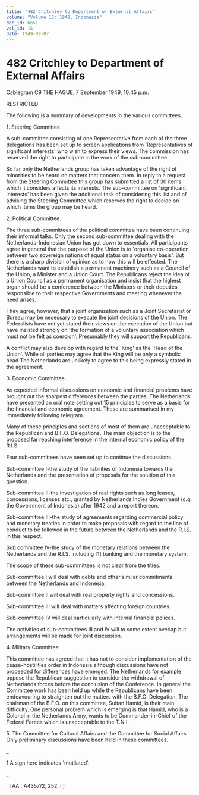 ```yaml
---
title: "482 Critchley to Department of External Affairs"
volume: "Volume 15: 1949, Indonesia"
doc_id: 6651
vol_id: 15
date: 1949-09-07
---
```


# 482 Critchley to Department of External Affairs

Cablegram C9 THE HAGUE, 7 September 1949, 10.45 p.m.

RESTRICTED

The following is a summary of developments in the various committees.

1\. Steering Committee.

A sub-committee consisting of one Representative from each of the three delegations has been set up to screen applications from 'Representatives of significant interests' who wish to express their views. The commission has reserved the right to participate in the work of the sub-committee.

So far only the Netherlands group has taken advantage of the right of minorities to be heard on matters that concern them. In reply to a request from the Steering Committee this group has submitted a list of 30 items which it considers affects its interests. The sub-committee on 'significant interests' has been given the additional task of considering this list and of advising the Steering Committee which reserves the right to decide on which items the group may be heard.

2\. Political Committee.

The three sub-committees of the political committee have been continuing their informal talks. Only the second sub-committee dealing with the Netherlands-Indonesian Union has got down to essentials. All participants agree in general that the purpose of the Union is to 'organise co-operation between two sovereign nations of equal status on a voluntary basis'. But there is a sharp division of opinion as to how this will be effected. The Netherlands want to establish a permanent machinery such as a Council of the Union, a Minister and a Union Court. The Republicans reject the idea of a Union Council as a permanent organisation and insist that the highest organ should be a conference between the Ministers or their deputies responsible to their respective Governments and meeting whenever the need arises.

They agree, however, that a joint organisation such as a Joint Secretariat or Bureau may be necessary to execute the joint decisions of the Union. The Federalists have not yet stated their views on the execution of the Union but have insisted strongly on 'the formation of a voluntary association which must not be felt as coercion'. Presumably they will support the Republicans.

A conflict may also develop with regard to the 'King' as the 'Head of the Union'. While all parties may agree that the King will be only a symbolic head The Netherlands are unlikely to agree to this being expressly stated in the agreement.

3\. Economic Committee.

As expected informal discussions on economic and financial problems have brought out the sharpest differences between the parties. The Netherlands have presented an oral note setting out 15 principles to serve as a basis for the financial and economic agreement. These are summarised in my immediately following telegram.

Many of these principles and sections of most of them are unacceptable to the Republican and B.F.O. Delegations. The main objection is to the proposed far reaching interference in the internal economic policy of the R.I.S.

Four sub-committees have been set up to continue the discussions.

Sub-committee I-the study of the liabilities of Indonesia towards the Netherlands and the presentation of proposals for the solution of this question.

Sub-committee II-the investigation of real rights such as long leases, concessions, licenses etc., granted by Netherlands Indies Government (c.q. the Government of Indonesia) after 1942 and a report thereon.

Sub-committee III-the study of agreements regarding commercial policy and monetary treaties in order to make proposals with regard to the line of conduct to be followed in the future between the Netherlands and the R.I.S. in this respect.

Sub committee IV-the study of the monetary relations between the Netherlands and the R.I.S. including [1] banking and the monetary system.

The scope of these sub-committees is not clear from the titles.

Sub-committee I will deal with debts and other similar commitments between the Netherlands and Indonesia.

Sub-committee II will deal with real property rights and concessions.

Sub-committee III will deal with matters affecting foreign countries.

Sub-committee IV will deal particularly with internal financial polices.

The activities of sub-committees III and IV will to some extent overlap but arrangements will be made for joint discussion.

4\. Military Committee.

This committee has agreed that it has not to consider implementation of the cease-hostilities order in Indonesia although discussions have not proceeded for differences have emerged. The Netherlands for example oppose the Republican suggestion to consider the withdrawal of Netherlands forces before the conclusion of the Conference. In general the Committee work has been held up while the Republicans have been endeavouring to straighten out the matters with the B.F.O. Delegation. The chairman of the B.F.O. on this committee, Sultan Hamid, is their main difficulty. One personal problem which is emerging is that Hamid, who is a Colonel in the Netherlands Army, wants to be Commander-in-Chief of the Federal Forces which is unacceptable to the T.N.I.

5\. The Committee for Cultural Affairs and the Committee for Social Affairs Only preliminary discussions have been held in these committees.

_

1 A sign here indicates 'mutilated'.

_

_ [AA : A4357/2, 252, ii]_
